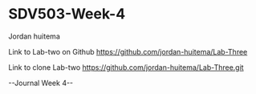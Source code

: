 # SDV503-Week-4
Jordan huitema

Link to Lab-two on Github
https://github.com/jordan-huitema/Lab-Three

Link to clone Lab-two 
https://github.com/jordan-huitema/Lab-Three.git

--Journal Week 4--

